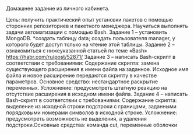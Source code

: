 Домашнее задание из личного кабинета.

Цель: получить практический опыт установки пакетов с помощью
сторонних репозиториев и пакетного менеджера. Научиться
выполнять задачи автоматизации с помощью Bash.
Задание 1 – установить MongoDB.
*создать таблицу data; создать пользователя manager, у которого будет доступ
только на чтение этой таблицы.
Задание 2 – ознакомиться с нижеуказанной статьей по теме «Bash»
https://habr.com/ru/post/52871/
Задание 3 – написать Bash-скрипт в соответствии с требованиями:
Содержание скрипта: замена существующего расширения в имени файла на
заданное. Исходное имя файла и новое расширение передаются скрипту в
качестве параметров. Основное средство: нестандартное раскрытие
переменных. Усложнение: предусмотреть штатную реакцию на отсутствие
расширения в исходном имени файла.
Задание 4 – написать Bash-скрипт в соответствии с требованиями:
Содержание скрипта: выделение из исходной строки подстроки с границами,
заданными порядковыми номерами символов в исходной строке. Усложнение:
предусмотреть возможность не выделения, а удаления подстроки.Основные
средства: команда cut, переменные оболочки
